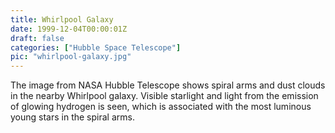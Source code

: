 ```yaml
---
title: Whirlpool Galaxy
date: 1999-12-04T00:00:01Z
draft: false
categories: ["Hubble Space Telescope"]
pic: "whirlpool-galaxy.jpg"
---
```

The image from NASA Hubble Telescope shows spiral arms and dust clouds in the nearby Whirlpool galaxy. Visible starlight and light from the emission of glowing hydrogen is seen, which is associated with the most luminous young stars in the spiral arms.